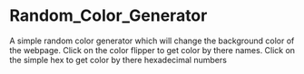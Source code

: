 # Random_Color_Generator

A simple random color generator which will change the background color of the webpage.
Click on the color flipper to get color by there names.
Click on the simple hex to get color by there hexadecimal numbers
